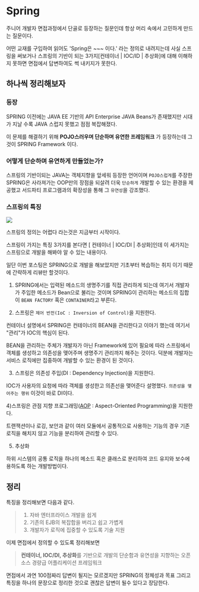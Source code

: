 # Spring
주니어 개발자 면접과정에서 단골로 등장하는 질문인데 항상 머리 속에서 고민하게 만드는 질문이다.

어떤 교재를 구입하여 읽어도 'Spring은 ~~~ 이다.' 라는 정의로 내려지는데 사실 스프링을 써보거나 
스프링의 기반이 되는 3가지[컨테이너 | IOC/ID | 추상화]에 대해 이해하지 못하면 면접에서 답변하여도 썩 내키지가 못한다.

## 하나씩 정리해보자
### 등장
SPRING  이전에는 JAVA EE 기반의 API Enterprise JAVA Beans가 존재했지만
시대가 지날 수록 JAVA 스럽지 못했고 점점 복잡해졌다.

이 문제를 해결하기 위해 **POJO스러우며 단순하며 유연한 프레임워크** 가 등장하는데 그것이 SPRING Framework 이다.

### 어떻게 단순하며 유연하게 만들었는가?
스프링의 기반이되는 JAVA는 객체지향을 앞세워 등장한 언어이며 
`POJO스럽게`를 주장한 SPRING은 사라져가는 OOP만의 장점을 되살려 더욱 `단순하게` 개발할 수 있는 환경을 제공했고 서드파티 프로그램과의 확장성을 통해 그 `유연성`을 강조했다.

### 스프링의 특징
![](https://velog.velcdn.com/images%2Fmatcha_%2Fpost%2F07d61c7f-c038-4e8e-9c90-e95f97f27779%2Fimage.png)

스프링의 정의는 어렵다 라는것은 지금부터 시작이다.

스프링이 가지는 특징 3가지를 본다면 [ 컨테이너 | IOC/DI | 추상화]인데 이 세가지는 스프링으로 개발을 해봐야 알 수 있는 내용이다.

일단 이번 포스팅은 SPRING으로 개발을 해보았지만 기초부터 복습하는 취지 이기 때문에 간략하게 리뷰만 할것이다.

1) SPRING에서는 입력된 메소드의 생명주기를 직접 관리하게 되는데 여기서 개발자가 주입한 메소드가 Bean으로 불리는 것이며 SPRING이 관리하는 메소드의 집합이 `BEAN FACTORY` 혹은 `CONTAINER`라고 부른다.

2) 스프링은 `제어 반전(IoC : Inversion of Control)`을 지원한다. 

컨테이너 설명에서 SPRING은 컨테이너의 BEAN을 관리한다고 이야기 했는데 여기서 "관리"가 IOC의 핵심이 된다.

BEAN을 관리하는 주체가 개발자가 아닌 Framework에 있어 필요에 따라 스프링에서 객체를 생성하고 의존성을 맺어주며 생명주기 관리까지 해주는 것이다.
덕분에 개발자는 서비스 로직에만 집중하여 개발할 수 있는 환경이 된 것이다.

3) 스프링은 의존성 주입(DI : Dependency Injection)을 지원한다. 

IOC가 사용자의 요청에 따라 객체를 생성한고 의존선을 맺어준다 설명했다.
`의존성을 맺어주는 행위` 이것이 바로 DI이다.

4)스프링은 관점 지향 프로그래밍([AOP](./관점지향프로그래밍) : Aspect-Oriented Programming)을 지원한다. 

트랜잭션이나 로깅, 보안과 같이 여러 모듈에서 공통적으로 사용하는 기능의 경우
기존 로직을 해치지 않고 기능을 분리하여 관리할 수 있다.

5) 추상화

하위 시스템의 공통 로직을 하나의 메소드 혹은 클래스로 분리하여 
코드 유지와 보수에 용하도록 하는 개발방법이다.

## 정리
특징을 정리해보면 다음과 같다.
> 1. 자바 엔터프라이스 개발을 쉽게
> 2. 기존의 EJB의 복잡합을 버리고 쉽고 가볍게
> 3. 개발자가 로직에 집중할 수 있도록 기술 지원

이제 면접에서 정의할 수 있도록 정리해보면
>  **컨테이너, IOC/DI, 추상화**를 기반으로 개발의 단순함과 유연성을 지향하는 오픈소스 경량급 어플리케이션 프레임워크


면접에서 과연 100점짜리 답변이 될지는 모르겠지만 
SPRING의 정체성과 목표 그리고 특징을 하나의 문장으로 정리한 것으로 괜찮은 답변이 될수 있다고 장담한다.

